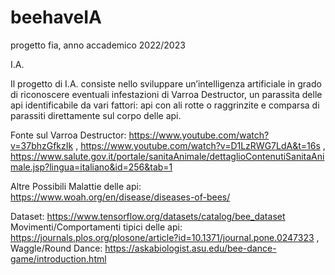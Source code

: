 # beehaveIA
progetto fia, anno accademico 2022/2023



I.A.

Il progetto di I.A. consiste nello sviluppare un’intelligenza artificiale in grado di riconoscere eventuali infestazioni di Varroa Destructor, un parassita delle api identificabile da vari fattori: api con ali rotte o raggrinzite e comparsa di parassiti direttamente sul corpo delle api.

Fonte sul Varroa Destructor: https://www.youtube.com/watch?v=37bhzGfkzIk , https://www.youtube.com/watch?v=D1LzRWG7LdA&t=16s , https://www.salute.gov.it/portale/sanitaAnimale/dettaglioContenutiSanitaAnimale.jsp?lingua=italiano&id=256&tab=1

Altre Possibili Malattie delle api: https://www.woah.org/en/disease/diseases-of-bees/

Dataset: https://www.tensorflow.org/datasets/catalog/bee_dataset
Movimenti/Comportamenti tipici delle api: https://journals.plos.org/plosone/article?id=10.1371/journal.pone.0247323 , 
Waggle/Round Dance: https://askabiologist.asu.edu/bee-dance-game/introduction.html
